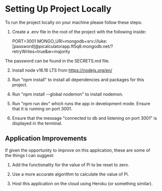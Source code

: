 # Setting Up Project Locally

To run the project locally on your machine please follow these steps:

1. Create a .env file in the root of the project with the following inside: 

   PORT=3001
   MONGO_URI=mongodb+srv://luke:[password]@picalculatorapp.ft5q8.mongodb.net/?retryWrites=true&w=majority

The password can be found in the SECRETS.md file.

2. Install node v16.16 LTS from https://nodejs.org/en/

3. Run "npm install" to install all dependencies and packages for this project.

4. Run "npm install --global nodemon" to install nodemon. 

5. Run "npm run dev" which runs the app in development mode. Ensure that it is running on port 3001.

6. Ensure that the message "connected to db and listening on port 3001" is displayed in the terminal.

## Application Improvements

If given the opportunity to improve on this application, these are some of the things I can suggest:

1. Add the functionality for the value of Pi to be reset to zero.

2. Use a more accurate algorithm to calculate the value of Pi.

3. Host this application on the cloud using Heroku (or something similar).